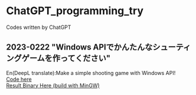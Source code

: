 # ChatGPT_programming_try
Codes written by ChatGPT

## 2023-0222 "Windows APIでかんたんなシューティングゲームを作ってください"  
En(DeepL translate):Make a simple shooting game with Windows API!  
[Code here](https://github.com/yyhome-tromb/ChatGPT_programming_try/blob/main/winAPI_shootingGame/main.cpp)  
[Result Binary Here (build with MinGW)](https://github.com/yyhome-tromb/ChatGPT_programming_try/releases/tag/winAPI_shootingGame)  
